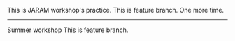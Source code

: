 This is JARAM workshop's practice.
This is feature branch.
One more time.

----

Summer workshop
This is feature branch.